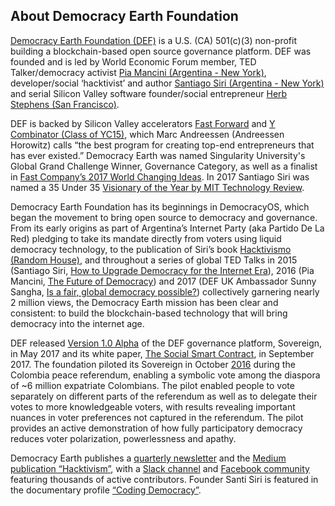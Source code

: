 ## About Democracy Earth Foundation 

[Democracy Earth Foundation (DEF)](https://www.ycombinator.com/companies/) is a U.S. (CA) 501(c)(3) non-profit  building a blockchain-based open source governance platform.  DEF was founded and is led by World Economic Forum member, TED Talker/democracy activist [Pia Mancini (Argentina - New York)](https://www.piamancini.com/), developer/social ‘hacktivist’ and author [Santiago Siri (Argentina - New York)](https://www.linkedin.com/in/santisiri/) and serial Silicon Valley software founder/social entrepreneur [Herb Stephens (San Francisco)](https://www.linkedin.com/in/herb-stephens-56b0b21/).  

DEF is backed by Silicon Valley accelerators [Fast Forward](https://www.ffwd.org/blog/democracy-earth/) and [Y Combinator (Class of YC15)](https://www.ycombinator.com/companies/), which Marc Andreessen (Andreessen Horowitz) calls “the best program for creating top-end entrepreneurs that has ever existed.”  Democracy Earth was named Singularity University's Global Grand Challenge Winner, Governance Category, as well as a finalist in [Fast Company’s 2017 World Changing Ideas](https://www.fastcompany.com/3062386/democracy-is-getting-a-reboot-on-the-blockchain).  In 2017 Santiago Siri was named a 35 Under 35 [Visionary of the Year by MIT Technology Review](https://www.technologyreview.es/listas/35-innovadores-con-menos-de-35/2017/visionarios/santiago-siri-argentina).

Democracy Earth Foundation has its beginnings in DemocracyOS, which began the movement to bring open source to democracy and governance. From its early origins as part of Argentina’s Internet Party (aka Partido De La Red) pledging to take its mandate directly from voters using liquid democracy technology, to the publication of Siri’s book [Hacktivismo (Random House)](https://www.amazon.com/Hacktivismo-alcance-revolucionar-poder-Spanish-ebook/dp/B0101233LE), and throughout a series of global TED Talks in 2015 (Santiago Siri, [How to Upgrade Democracy for the Internet Era](https://www.ted.com/talks/pia_mancini_how_to_upgrade_democracy_for_the_internet_era)), 2016 (Pia Mancini, [The Future of Democracy](https://www.ted.com/talks/pia_mancini_how_to_upgrade_democracy_for_the_internet_era)) and 2017 (DEF UK Ambassador Sunny Sangha, [Is a fair, global democracy possible?](https://www.youtube.com/watch?v=tsz7MjMJ5J8)) collectively garnering nearly 2 million views, the Democracy Earth mission has been clear and consistent: to build the blockchain-based technology that will bring democracy into the internet age.   

DEF released [Version 1.0 Alpha](https://vote.democracy.earth/) of the DEF governance platform, Sovereign, in May 2017 and its white paper, [The Social Smart Contract](https://github.com/DemocracyEarth/paper/blob/master/README.mediawiki#The_Social_Smart_Contract), in September 2017.  The foundation piloted its Sovereign in October [2016](https://www.oecd.org/gov/innovative-government/embracing-innovation-in-government-colombia.pdf) during the Colombia peace referendum, enabling a symbolic vote among the diaspora of ~6 million expatriate Colombians. The pilot enabled  people to vote separately on different parts of the referendum as well as to delegate their votes to more knowledgeable voters, with results revealing important nuances in voter preferences not captured in the referendum. The pilot provides an active demonstration of how fully participatory democracy reduces voter polarization, powerlessness and apathy.

Democracy Earth publishes a [quarterly newsletter](http://bit.ly/DEFNewsletter) and the [Medium publication “Hacktivism”](https://words.democracy.earth/), with a [Slack channel](http://chat.democracy.earth/) and [Facebook community](https://www.facebook.com/DemocracyEarth/) featuring thousands of active contributors. Founder Santi Siri is featured in the documentary profile [“Coding Democracy”](https://www.youtube.com/watch?time_continue=3&v=nBxauY1f36A).  
